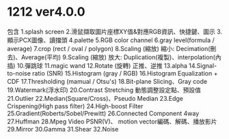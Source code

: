 # 1212 ver4.0.0
包含
1.splash screen
2.滑鼠擷取圖片座標XY值&對應RGB資訊、快捷鍵、圖示
3.顯示PCX圖像、讀擋頭
4.palette
5.RGB color channel
6.gray level(formula / average)
7.crop (rect / oval / polygon)
8.Scaling (縮放) 縮小: Decimation(刪去)、Average(平均) 
9.Scaling (縮放) 放大: Duplication(複製)、interpolation(內插)
10.彈跳球
11.magic wand
12.Rotate (旋轉) 正推、逆推
13.alpha
14.Signal-to-noise ratio (SNR)
15.Histogram (gray / RGB)
16.Histogram Equalization + CDF
17.Thresholding (mamual / Otsu's)
18.Bit-plane Slicing、Gray code
19.Watermark(浮水印)
20.Contrast Stretching 動態調整設定點、預設值
21.Outlier
22.Median(Square/Cross)、Pseudo Median
23.Edge Crispening(High pass filter)
24.High-boost Filter
25.Gradient(Roberts/Sobel/Prewitt)
26.Connected Component 4way
27.Huffman
28.Mpeg Video PSNR(V)、 motion vector編碼、解碼、播放影片
29.Mirror
30.Gamma
31.Shear
32.Noise
